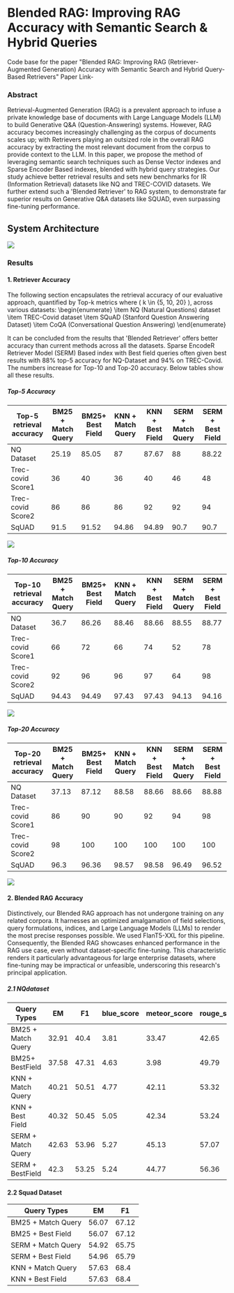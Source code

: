 # Blended RAG: Improving RAG Accuracy with Semantic Search & Hybrid Queries
Code base for the paper "Blended RAG: Improving RAG (Retriever-Augmented Generation) Accuracy with Semantic Search and Hybrid Query-Based Retrievers"
Paper Link- 

### Abstract
Retrieval-Augmented Generation (RAG) is a prevalent approach to infuse a private knowledge base of documents with Large Language Models (LLM) to build Generative Q\&A (Question-Answering) systems. However, RAG accuracy becomes increasingly challenging as the corpus of documents scales up; with Retrievers playing an outsized role in the overall RAG accuracy by extracting the most relevant document from the corpus to provide context to the LLM. In this paper, we propose the method of leveraging semantic search techniques such as Dense Vector indexes and Sparse Encoder Based indexes, blended with hybrid query strategies. Our study achieve better retrieval results and sets new benchmarks for IR (Information Retrieval) datasets like NQ and TREC-COVID datasets. We further extend such a 'Blended Retriever' to RAG system, to demonstrate far superior results on Generative Q\&A datasets like SQUAD, even surpassing fine-tuning performance.

## System Architecture 
<img src ="image/image1.png" />


### Results 
#### 1. Retriever Accuracy 
The following section encapsulates the retrieval accuracy of our evaluative approach, quantified by Top-k metrics where \( k \in \{5, 10, 20\} \), across various datasets:
\begin{enumerate}
    \item NQ (Natural Questions) dataset
    \item TREC-Covid dataset
    \item SQuAD (Stanford Question Answering Dataset)
    \item CoQA (Conversational Question Answering)
\end{enumerate}


It can be concluded from the results that 'Blended Retriever' offers better accuracy than current methods across all the datasets. Sparse EncodeR Retriever Model (SERM) Based index with Best field queries often given best results with 88\% top-5 accuracy for NQ-Dataset and 94\% on TREC-Covid. The numbers increase for Top-10 and Top-20 accuracy. Below tables show all these results.

##### Top-5 Accuracy
| Top-5 retrieval accuracy | BM25 + Match Query | BM25+ Best Field | KNN + Match Query | KNN + Best Field | SERM + Match Query | SERM + Best Field |
| ------------------------ | ------------------ | ---------------- | ----------------- | ---------------- | ------------------- | ------------------ |
| NQ Dataset               | 25.19              | 85.05            | 87                | 87.67            | 88                  | 88.22              |
| Trec-covid Score1        | 36                 | 40               | 36                | 40               | 46                  | 48                 |
| Trec-covid Score2        | 86                 | 86               | 86                | 92               | 92                  | 94                 |                   |                    |
| SqUAD                    | 91.5               | 91.52            | 94.86             | 94.89            | 90.7                | 90.7               |

<img src ="image/image9.png">

##### Top-10 Accuracy
| Top-10 retrieval accuracy | BM25 + Match Query | BM25+ Best Field | KNN + Match Query | KNN + Best Field | SERM + Match Query | SERM + Best Field |
| ------------------------- | ------------------ | ---------------- | ----------------- | ---------------- | ------------------- | ------------------ |
| NQ Dataset                | 36.7               | 86.26            | 88.46             | 88.66            | 88.55               | 88.77              |
| Trec-covid Score1         | 66                 | 72               | 66                | 74               | 52                  | 78                 |
| Trec-covid Score2         | 92                 | 96               | 96                | 97               | 64                  | 98                 |
| SqUAD                     | 94.43              | 94.49            | 97.43             | 97.43            | 94.13               | 94.16              |


<img src ="image/image10.png">

##### Top-20 Accuracy

| Top-20 retrieval accuracy | BM25 + Match Query | BM25+ Best Field | KNN + Match Query | KNN + Best Field | SERM + Match Query | SERM + Best Field |
| ------------------------- | ------------------ | ---------------- | ----------------- | ---------------- | ------------------- | ------------------ |
| NQ Dataset                | 37.13              | 87.12            | 88.58             | 88.66            | 88.66               | 88.88              |
| Trec-covid Score1         | 86                 | 90               | 90                | 92               | 94                  | 98                 |
| Trec-covid Score2         | 98                 | 100              | 100               | 100              | 100                 | 100                |
| SqUAD                     | 96.3               | 96.36            | 98.57             | 98.58            | 96.49               | 96.52              |


<img src ="image/image11.png">

#### 2.  Blended RAG Accuracy

Distinctively, our Blended RAG approach has not undergone training on any related corpora. It harnesses an optimized amalgamation of field selections, query formulations, indices, and Large Language Models (LLMs) to render the most precise responses possible.  We used FlanT5-XXL for this pipeline. Consequently, the Blended RAG showcases enhanced performance in the RAG use case, even without dataset-specific fine-tuning. This characteristic renders it particularly advantageous for large enterprise datasets, where fine-tuning may be impractical or unfeasible, underscoring this research's principal application. 

##### 2.1  NQdataset
| Query Types         | EM    | F1    | blue_score | meteor_score | rouge_score | sentence_similarity | sim_hash | perplexity_score | bleurt_score1 | bert_score |
| ------------------- | ----- | ----- | ---------- | ------------ | ----------- | ------------------- | -------- | ---------------- | ------------- | ---------- |
| BM25 + Match Query  | 32.91 | 40.4  | 3.81       | 33.47        | 42.65       | 57.47               | 18.95    | 3.15             | 27.73         | 6.11       |
| BM25+ BestField     | 37.58 | 47.31 | 4.63       | 3.98         | 49.79       | 63.33               | 17.02    | 3.07             | 13.62         | 65.11      |
| KNN + Match Query   | 40.21 | 50.51 | 4.77       | 42.11        | 53.32       | 67.02               | 15.94    | 3.04             | 5.12          | 67.27      |
| KNN + Best Field    | 40.32 | 50.45 | 5.05       | 42.34        | 53.24       | 66.88               | 15.94    | 3.048            | 5.7           | 67.3       |
| SERM + Match Query | 42.63 | 53.96 | 5.27       | 45.13        | 57.07       | 70.47               | 14.95    | 3.01             | 2.02          | 69.25      |
| SERM + BestField   | 42.3  | 53.25 | 5.24       | 44.77        | 56.36       | 69.65               | 15.14    | 3.02             | 0.24          | 68.97      |

#### 2.2 Squad Dataset

| Query Types         | EM    | F1    |
| ------------------- | ----- | ----- |
| BM25 + Match Query  | 56.07 | 67.12 |
| BM25 + Best Field   | 56.07 | 67.12 |
| SERM + Match Query | 54.92 | 65.75 |
| SERM + Best Field  | 54.96 | 65.79 |
| KNN + Match Query   | 57.63 | 68.4  |
| KNN + Best Field    | 57.63 | 68.4  |
